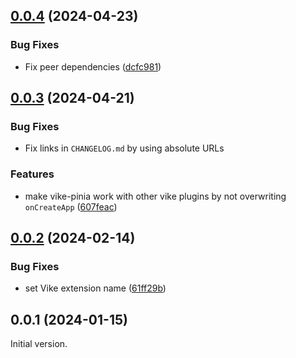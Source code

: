 ## [0.0.4](https://github.com/vikejs/vike-vue/compare/vike-pinia@0.0.3...vike-pinia@0.0.4) (2024-04-23)

### Bug Fixes

* Fix peer dependencies ([dcfc981](https://github.com/vikejs/vike-vue/commit/dcfc981a43c2c2a98d3dc13fb4f10354245fcd17))


## [0.0.3](https://github.com/vikejs/vike-vue/compare/vike-pinia@0.0.2...vike-pinia@0.0.3) (2024-04-21)

### Bug Fixes

* Fix links in `CHANGELOG.md` by using absolute URLs

### Features

* make vike-pinia work with other vike plugins by not overwriting `onCreateApp` ([607feac](https://github.com/vikejs/vike-vue/commit/607feac13997685e1ae20d067643ec2815ffab00))


## [0.0.2](https://github.com/vikejs/vike-vue/compare/vike-pinia@0.0.1...vike-pinia@0.0.2) (2024-02-14)


### Bug Fixes

* set Vike extension name ([61ff29b](https://github.com/vikejs/vike-vue/commits/61ff29be2d3209a11324b2755f3857ece6aec9d1))



## 0.0.1 (2024-01-15)

Initial version.
